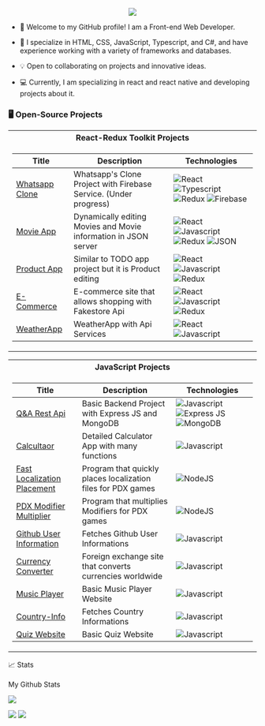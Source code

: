<p align="center">
<a style href="https://github.com/VectortheGreat">
    <img src="https://github-stats-alpha.vercel.app/api?username=VectortheGreat&cc=22272e&tc=37BCF6&ic=fff&bc=0000">
</a>

</p>

* 👋 Welcome to my GitHub profile! I am a Front-end Web Developer.

* 📖 I specialize in HTML, CSS, JavaScript, Typescript, and C#, and have experience working with a variety of frameworks and databases.

* 💡 Open to collaborating on projects and innovative ideas. 

* 💻 Currently, I am specializing in react and react native and developing projects about it.

### 🖥️ Open-Source Projects
<table>
<tr><th>React-Redux Toolkit Projects </th></tr>
<tr><td>

|Title | Description | Technologies|
|--|--|--|
| [Whatsapp Clone](https://github.com/VectortheGreat/Whatsapp-Clone---React)|Whatsapp's Clone Project with Firebase Service. (Under progress) | ![React](https://img.shields.io/badge/React-black?style=flat-square&logo=react&logoColor=blue) ![Typescript](https://img.shields.io/badge/Typescript-black?style=flat-square&logo=typescript&logoColor=blue) ![Redux](https://img.shields.io/badge/Redux-black?style=flat-square&logo=redux&logoColor=purple) ![Firebase](https://img.shields.io/badge/Firebase-black?style=flat-square&logo=firebase&logoColor=orange)|
| [Movie App](https://github.com/VectortheGreat/Movie-App-React-Redux) |Dynamically editing Movies and Movie information in JSON server | ![React](https://img.shields.io/badge/React-black?style=flat-square&logo=react&logoColor=blue) ![Javascript](https://img.shields.io/badge/Javascript-black?style=flat-square&logo=javascript&logoColor=yellow) ![Redux](https://img.shields.io/badge/Redux-black?style=flat-square&logo=redux&logoColor=purple) ![JSON](https://img.shields.io/badge/JSON-black?style=flat-square&logo=json&logoColor=green)|
| [Product App](https://github.com/VectortheGreat/Product-App) |Similar to TODO app project but it is Product editing | ![React](https://img.shields.io/badge/React-black?style=flat-square&logo=react&logoColor=blue) ![Javascript](https://img.shields.io/badge/Javascript-black?style=flat-square&logo=javascript&logoColor=yellow) ![Redux](https://img.shields.io/badge/Redux-black?style=flat-square&logo=redux&logoColor=purple)|
| [E-Commerce](https://github.com/VectortheGreat/E-Commerce-React-Redux-) |E-commerce site that allows shopping with Fakestore Api | ![React](https://img.shields.io/badge/React-black?style=flat-square&logo=react&logoColor=blue) ![Javascript](https://img.shields.io/badge/Javascript-black?style=flat-square&logo=javascript&logoColor=yellow) ![Redux](https://img.shields.io/badge/Redux-black?style=flat-square&logo=redux&logoColor=purple)|
| [WeatherApp](https://github.com/VectortheGreat/WeatherApp-React) |WeatherApp with Api Services | ![React](https://img.shields.io/badge/React-black?style=flat-square&logo=react&logoColor=blue) ![Javascript](https://img.shields.io/badge/Javascript-black?style=flat-square&logo=javascript&logoColor=yellow)|
</table>

<table>
<tr><th>JavaScript Projects </th></tr>
<tr><td>
  
|Title | Description | Technologies|
|--|--|--|
| [Q&A Rest Api](https://github.com/VectortheGreat/Question-Answer-Rest-Api)|Basic Backend Project with Express JS and MongoDB | ![Javascript](https://img.shields.io/badge/Javascript-black?style=flat-square&logo=javascript&logoColor=yellow) ![Express JS](https://img.shields.io/badge/ExpressJS-black?style=flat-square&logo=express&logoColor=white) ![MongoDB](https://img.shields.io/badge/MongoDB-black?style=flat-square&logo=mongodb&logoColor=green)|
| [Calcultaor](https://github.com/VectortheGreat/Calculator)|Detailed Calculator App with many functions| ![Javascript](https://img.shields.io/badge/Javascript-black?style=flat-square&logo=javascript&logoColor=yellow)|
| [Fast Localization Placement](https://github.com/VectortheGreat/Fast-Localization-Placement)|Program that quickly places localization files for PDX games| ![NodeJS](https://img.shields.io/badge/NodeJS-black?style=flat-square&logo=node.js&logoColor=green)|
| [PDX Modifier Multiplier](https://github.com/VectortheGreat/Fast-Localization-Placement)|Program that multiplies Modifiers for PDX games| ![NodeJS](https://img.shields.io/badge/NodeJS-black?style=flat-square&logo=node.js&logoColor=green)|
| [Github User Information](https://github.com/VectortheGreat/Github-User-Information)|Fetches Github User Informations| ![Javascript](https://img.shields.io/badge/Javascript-black?style=flat-square&logo=javascript&logoColor=yellow)|
| [Currency Converter](https://github.com/VectortheGreat/Currency-Converter)|Foreign exchange site that converts currencies worldwide| ![Javascript](https://img.shields.io/badge/Javascript-black?style=flat-square&logo=javascript&logoColor=yellow)|
| [Music Player](https://github.com/VectortheGreat/Music-Player)|Basic Music Player Website| ![Javascript](https://img.shields.io/badge/Javascript-black?style=flat-square&logo=javascript&logoColor=yellow)|
| [Country-Info](https://github.com/VectortheGreat/Country-Info)|Fetches Country Informations| ![Javascript](https://img.shields.io/badge/Javascript-black?style=flat-square&logo=javascript&logoColor=yellow)|
| [Quiz Website](https://github.com/VectortheGreat/Quiz-Website)|Basic Quiz Website| ![Javascript](https://img.shields.io/badge/Javascript-black?style=flat-square&logo=javascript&logoColor=yellow)|

 </table>




<summary>📈 Stats</summary>
<br>
My Github Stats

![](http://github-profile-summary-cards.vercel.app/api/cards/profile-details?username=VectorTheGreat&theme=dracula) 

![](http://github-profile-summary-cards.vercel.app/api/cards/repos-per-language?username=VectorTheGreat&theme=dracula) 
![](http://github-profile-summary-cards.vercel.app/api/cards/most-commit-language?username=VectorTheGreat&theme=dracula)
